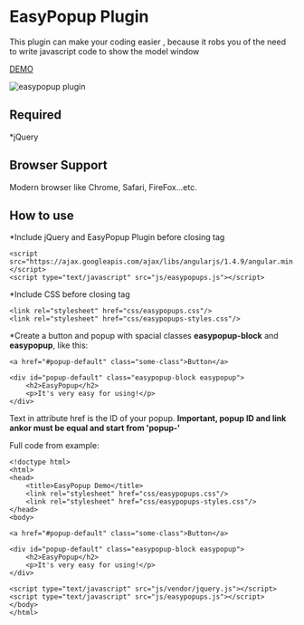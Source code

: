 # EasyPopup Plugin #

This plugin can make your coding easier , because it robs you of the need to write javascript code to show the model window

[DEMO](http://plugins.etrange.eu/easypopup/demo.html)

![easypopup plugin](http://plugins.etrange.eu/easypopup/test-easypopup.gif)

## Required

*jQuery

## Browser Support 

Modern browser like Chrome, Safari, FireFox...etc.

## How to use ##

*Include jQuery and EasyPopup Plugin before closing tag </body>

```
<script src="https://ajax.googleapis.com/ajax/libs/angularjs/1.4.9/angular.min.js"></script>
<script type="text/javascript" src="js/easypopups.js"></script>

```

*Include CSS before closing tag </head>

```
<link rel="stylesheet" href="css/easypopups.css"/>
<link rel="stylesheet" href="css/easypopups-styles.css"/>

```

*Create a button and popup with spacial classes <b>easypopup-block</b> and <b>easypopup</b>, like this:

```
<a href="#popup-default" class="some-class">Button</a>

<div id="popup-default" class="easypopup-block easypopup">
    <h2>EasyPopup</h2>
    <p>It's very easy for using!</p>
</div>

```

Text in attribute href is the ID of your popup. <b>Important, popup ID and link ankor must be equal and start from 'popup-'</b>

Full code from example:

```
<!doctype html>
<html>
<head>
    <title>EasyPopup Demo</title>
    <link rel="stylesheet" href="css/easypopups.css"/>
    <link rel="stylesheet" href="css/easypopups-styles.css"/>
</head>
<body>

<a href="#popup-default" class="some-class">Button</a>

<div id="popup-default" class="easypopup-block easypopup">
    <h2>EasyPopup</h2>
    <p>It's very easy for using!</p>
</div>   

<script type="text/javascript" src="js/vendor/jquery.js"></script>
<script type="text/javascript" src="js/easypopups.js"></script>
</body>
</html>

```



